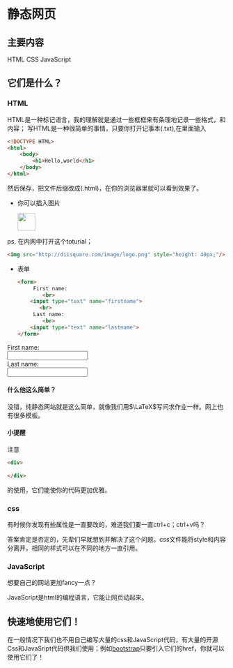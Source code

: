 # 静态网页

## 主要内容

HTML CSS JavaScript

## 它们是什么？

### HTML

​        HTML是一种标记语言，我的理解就是通过一些框框来有条理地记录一些格式，和内容；        写HTML是一种很简单的事情，只要你打开记事本(.txt),在里面输入         

```html
<!DOCTYPE HTML>           
<html>
    <body> 
        <h1>Hello,world</h1>
    </body>
</html>       
```

然后保存，把文件后缀改成(.html)，在你的浏览器里就可以看到效果了。

- 你可以插入图片

  <img src="http://diisquare.com/image/logo.png" style="height: 40px;"/>

ps. 在内网中打开这个toturial；

```html
<img src="http://diisquare.com/image/logo.png" style="height: 40px;"/>
```

- 表单

  ```html
  <form>
       First name:
          <br>
      <input type="text" name="firstname">
         <br>
       Last name:
          <br>
      <input type="text" name="lastname">
  </form> 
  ```

<form>
     First name:        <br>
    <input type="text" name="firstname">
       <br>
     Last name:
        <br>
    <input type="text" name="lastname">
</form> 

#### 什么他这么简单？

没错，纯静态网站就是这么简单，就像我们用$\LaTeX$写问求作业一样。网上也有很多模板。

#### 小提醒

注意

```html
<div>
    
</div>
```

的使用，它们能使你的代码更加优雅。

### css

有时候你发现有些属性是一直要改的，难道我们要一直ctrl+c；ctrl+v吗？

答案肯定是否定的，先辈们早就想到并解决了这个问题。css文件能将style和内容分离开，相同的样式可以在不同的地方一直引用。

### JavaScript

想要自己的网站更加fancy一点？

JavaScript是html的编程语言，它能让网页动起来。

## 快速地使用它们！

在一般情况下我们也不用自己编写大量的css和JavaScript代码，有大量的开源Css和JavaSript代码供我们使用；例如[bootstrap](https://v4.bootcss.com/)只要引入它们的href，你就可以使用它们了！



